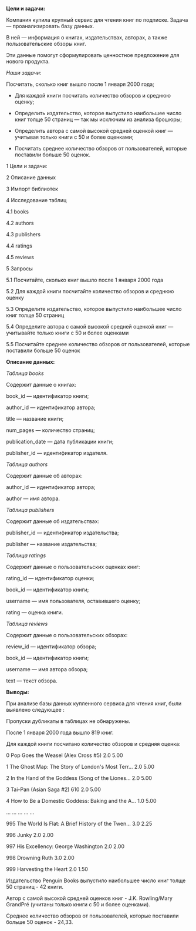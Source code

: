 __Цели и задачи:__

Компания купила крупный сервис для чтения книг по подписке. Задача — проанализировать базу данных.

В ней — информация о книгах, издательствах, авторах, а также пользовательские обзоры книг.

Эти данные помогут сформулировать ценностное предложение для нового продукта.

*Наши задачи:*

Посчитать, сколько книг вышло после 1 января 2000 года;

- Для каждой книги посчитать количество обзоров и среднюю оценку;

- Определить издательство, которое выпустило наибольшее число книг толще 50 страниц — так мы исключим из анализа брошюры;

- Определить автора с самой высокой средней оценкой книг — учитывая только книги с 50 и более оценками;

- Посчитать среднее количество обзоров от пользователей, которые поставили больше 50 оценок.

1  Цели и задачи:

2  Описание данных

3  Импорт библиотек

4  Исследование таблиц

4.1  books

4.2  authors

4.3  publishers

4.4  ratings

4.5  reviews

5  Запросы

5.1  Посчитайте, сколько книг вышло после 1 января 2000 года

5.2  Для каждой книги посчитайте количество обзоров и среднюю оценку

5.3  Определите издательство, которое выпустило наибольшее число книг толще 50 страниц

5.4  Определите автора с самой высокой средней оценкой книг — учитывайте только книги с 50 и более оценками

5.5  Посчитайте среднее количество обзоров от пользователей, которые поставили больше 50 оценок

__Описание данных:__

*Таблица books*

Содержит данные о книгах:

book_id — идентификатор книги;

author_id — идентификатор автора;

title — название книги;

num_pages — количество страниц;

publication_date — дата публикации книги;

publisher_id — идентификатор издателя.

*Таблица authors*

Содержит данные об авторах:

author_id — идентификатор автора;

author — имя автора.

*Таблица publishers*

Содержит данные об издательствах:

publisher_id — идентификатор издательства;

publisher — название издательства;

*Таблица ratings*

Содержит данные о пользовательских оценках книг:

rating_id — идентификатор оценки;

book_id — идентификатор книги;

username — имя пользователя, оставившего оценку;

rating — оценка книги.

*Таблица reviews*

Содержит данные о пользовательских обзорах:

review_id — идентификатор обзора;

book_id — идентификатор книги;

username — имя автора обзора;

text — текст обзора.

__Выводы:__

При анализе базы данных купленного сервиса для чтения книг, были выявлено следующее :

Пропуски дубликаты в таблицах не обнаружены.

После 1 января 2000 года вышло 819 книг.

Для каждой книги посчитано количество обзоров и средняя оценка:

0 Pop Goes the Weasel (Alex Cross #5) 2.0 5.00

1 The Ghost Map: The Story of London's Most Terr... 2.0 5.00

2 In the Hand of the Goddess (Song of the Liones... 2.0 5.00

3 Tai-Pan (Asian Saga #2) 610 2.0 5.00

4 How to Be a Domestic Goddess: Baking and the A... 1.0 5.00

... ... ... ... ...

995 The World Is Flat: A Brief History of the Twen... 3.0 2.25

996 Junky 2.0 2.00

997 His Excellency: George Washington 2.0 2.00

998 Drowning Ruth 3.0 2.00

999 Harvesting the Heart 2.0 1.50

Издательство Penguin Books выпустило наибольшее число книг толще 50 страниц - 42 книги.

Автор с самой высокой средней оценков книг - J.K. Rowling/Mary GrandPré (учитаны только книги с 50 и более оценками).

Среднее количество обзоров от пользователей, которые поставили больше 50 оценок - 24,33.
